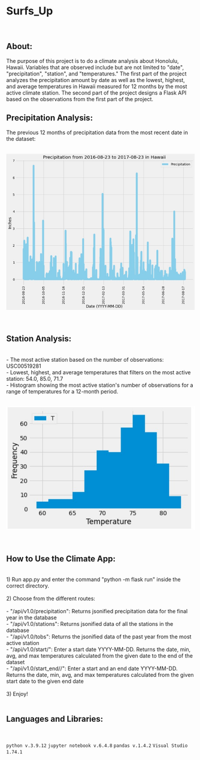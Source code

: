 # Surfs_Up

</br>

## About:

  The purpose of this project is to do a climate analysis about Honolulu, Hawaii. Variables that are observed include but are not limited to "date", "precipitation", "station", and "temperatures." The first part of the project analyzes the precipitation amount by date as well as the lowest, highest, and average temperatures in Hawaii measured for 12 months by the most active climate station. The second part of the project designs a Flask API based on the observations from the first part of the project.

## Precipitation Analysis:

The previous 12 months of precipitation data from the most recent date in the dataset:
</br></br>
<p align="center">
  <img src="https://github.com/ericyang91/SQLAlchemy_Challenge/blob/main/Resources/precip.jpg" alt="precip"/>
</p>
</br>

## Station Analysis:
</br>
- The most active station based on the number of observations: USC00519281</br>
- Lowest, highest, and average temperatures that filters on the most active station: 54.0, 85.0, 71.7</br>
- Histogram showing the most active station's number of observations for a range of temperatures for a 12-month period.
</br>
</br>
<p align="center">
  <img src="https://github.com/ericyang91/SQLAlchemy_Challenge/blob/main/Resources/obs.jpg" alt="obs"/>
</p>
</br>

## How to Use the Climate App:
</br>
1) Run app.py and enter the command "python -m flask run" inside the correct directory.</br></br>
2) Choose from the different routes:</br></br>
-  "/api/v1.0/precipitation": Returns jsonified precipitation data for the final year in the database<br/> 
-  "/api/v1.0/stations": Returns jsonified data of all the stations in the database<br/>
-  "/api/v1.0/tobs": Returns the jsonified data of the past year from the most active station<br/>
-  "/api/v1.0/start/<start>": Enter a start date YYYY-MM-DD. Returns the date, min, avg, and max temperatures calculated from the given date to the end of the dataset<br/>
-  "/api/v1.0/start_end/<start>/<end>": Enter a start and an end date YYYY-MM-DD. Returns the date, min, avg, and max temperatures calculated from the given start date to the given end date<br/></br>
3) Enjoy!


</br>
</br>

## Languages and Libraries:
</br>

`python v.3.9.12`
`jupyter notebook v.6.4.8`
`pandas v.1.4.2`
`Visual Studio 1.74.1`
